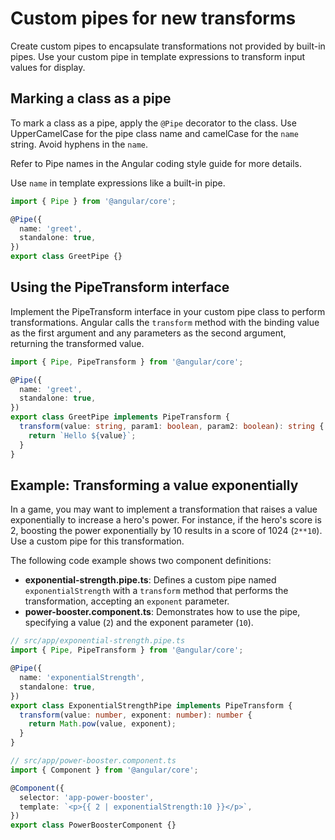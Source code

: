 # Custom pipes for new transforms

Create custom pipes to encapsulate transformations not provided by built-in pipes. Use your custom pipe in template expressions to transform input values for display.

## Marking a class as a pipe

To mark a class as a pipe, apply the `@Pipe` decorator to the class. Use UpperCamelCase for the pipe class name and camelCase for the `name` string. Avoid hyphens in the `name`.

Refer to Pipe names in the Angular coding style guide for more details.

Use `name` in template expressions like a built-in pipe.

```ts
import { Pipe } from '@angular/core';

@Pipe({
  name: 'greet',
  standalone: true,
})
export class GreetPipe {}
```

## Using the PipeTransform interface

Implement the PipeTransform interface in your custom pipe class to perform transformations. Angular calls the `transform` method with the binding value as the first argument and any parameters as the second argument, returning the transformed value.

```ts
import { Pipe, PipeTransform } from '@angular/core';

@Pipe({
  name: 'greet',
  standalone: true,
})
export class GreetPipe implements PipeTransform {
  transform(value: string, param1: boolean, param2: boolean): string {
    return `Hello ${value}`;
  }
}
```

## Example: Transforming a value exponentially

In a game, you may want to implement a transformation that raises a value exponentially to increase a hero's power. For instance, if the hero's score is 2, boosting the power exponentially by 10 results in a score of 1024 (`2**10`). Use a custom pipe for this transformation.

The following code example shows two component definitions:

- **exponential-strength.pipe.ts**: Defines a custom pipe named `exponentialStrength` with a `transform` method that performs the transformation, accepting an `exponent` parameter.
- **power-booster.component.ts**: Demonstrates how to use the pipe, specifying a value (`2`) and the exponent parameter (`10`). 

```ts
// src/app/exponential-strength.pipe.ts
import { Pipe, PipeTransform } from '@angular/core';

@Pipe({
  name: 'exponentialStrength',
  standalone: true,
})
export class ExponentialStrengthPipe implements PipeTransform {
  transform(value: number, exponent: number): number {
    return Math.pow(value, exponent);
  }
}

// src/app/power-booster.component.ts
import { Component } from '@angular/core';

@Component({
  selector: 'app-power-booster',
  template: `<p>{{ 2 | exponentialStrength:10 }}</p>`,
})
export class PowerBoosterComponent {}
```